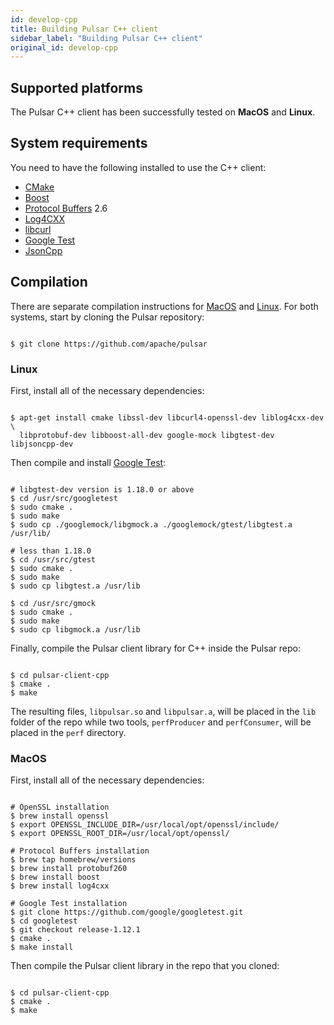 ```yaml
---
id: develop-cpp
title: Building Pulsar C++ client
sidebar_label: "Building Pulsar C++ client"
original_id: develop-cpp
---
```


## Supported platforms

The Pulsar C++ client has been successfully tested on **MacOS** and **Linux**.

## System requirements

You need to have the following installed to use the C++ client:

* [CMake](https://cmake.org/)
* [Boost](http://www.boost.org/)
* [Protocol Buffers](https://developers.google.com/protocol-buffers/) 2.6
* [Log4CXX](https://logging.apache.org/log4cxx)
* [libcurl](https://curl.haxx.se/libcurl/)
* [Google Test](https://github.com/google/googletest)
* [JsonCpp](https://github.com/open-source-parsers/jsoncpp)

## Compilation

There are separate compilation instructions for [MacOS](#macos) and [Linux](#linux). For both systems, start by cloning the Pulsar repository:

```shell

$ git clone https://github.com/apache/pulsar

```

### Linux

First, install all of the necessary dependencies:

```shell

$ apt-get install cmake libssl-dev libcurl4-openssl-dev liblog4cxx-dev \
  libprotobuf-dev libboost-all-dev google-mock libgtest-dev libjsoncpp-dev

```

Then compile and install [Google Test](https://github.com/google/googletest):

```shell

# libgtest-dev version is 1.18.0 or above
$ cd /usr/src/googletest
$ sudo cmake .
$ sudo make
$ sudo cp ./googlemock/libgmock.a ./googlemock/gtest/libgtest.a /usr/lib/

# less than 1.18.0
$ cd /usr/src/gtest
$ sudo cmake .
$ sudo make
$ sudo cp libgtest.a /usr/lib

$ cd /usr/src/gmock
$ sudo cmake .
$ sudo make
$ sudo cp libgmock.a /usr/lib

```

Finally, compile the Pulsar client library for C++ inside the Pulsar repo:

```shell

$ cd pulsar-client-cpp
$ cmake .
$ make

```

The resulting files, `libpulsar.so` and `libpulsar.a`, will be placed in the `lib` folder of the repo while two tools, `perfProducer` and `perfConsumer`, will be placed in the `perf` directory.

### MacOS

First, install all of the necessary dependencies:

```shell

# OpenSSL installation
$ brew install openssl
$ export OPENSSL_INCLUDE_DIR=/usr/local/opt/openssl/include/
$ export OPENSSL_ROOT_DIR=/usr/local/opt/openssl/

# Protocol Buffers installation
$ brew tap homebrew/versions
$ brew install protobuf260
$ brew install boost
$ brew install log4cxx

# Google Test installation
$ git clone https://github.com/google/googletest.git
$ cd googletest
$ git checkout release-1.12.1
$ cmake .
$ make install

```

Then compile the Pulsar client library in the repo that you cloned:

```shell

$ cd pulsar-client-cpp
$ cmake .
$ make

```

